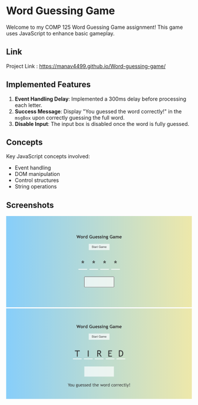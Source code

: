 # Word Guessing Game
Welcome to my COMP 125 Word Guessing Game assignment! This game uses JavaScript to enhance basic gameplay. 

## Link 
Project Link : https://manav4499.github.io/Word-guessing-game/

## Implemented Features
1. **Event Handling Delay**: Implemented a 300ms delay before processing each letter.
2. **Success Message**: Display "You guessed the word correctly!" in the `msgBox` upon correctly guessing the full word.
3. **Disable Input**: The input box is disabled once the word is fully guessed.

## Concepts
Key JavaScript concepts involved:
- Event handling
- DOM manipulation
- Control structures
- String operations

## Screenshots

<img width="1440" alt="Landing page" src="Project Photos/Screenshot 2024-12-28 192912.png">
<img width="1440" alt="Result page" src="Project Photos/Screenshot 2024-12-28 193057.png">
